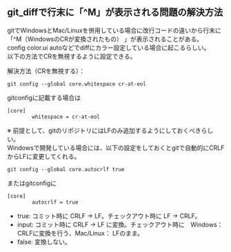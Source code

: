 git_diffで行末に「^M」が表示される問題の解決方法
----------
gitでWindowsとMac/Linuxを併用している場合に改行コードの違いから行末に「^M（WindowsのCRが変換されたもの）
」が表示されることがある。  
config color.ui autoなどでdiffにカラー設定している場合に起こるらしい。    
以下の方法でCRを無視するように設定できる。

解決方法（CRを無視する）：
```
git config --global core.whitespace cr-at-eol
```

gitconfigに記載する場合は

```
[core]
        whitespace = cr-at-eol
```

※ 前提として、gitのリポジトリにはLFのみ追加するようにしておくべきらしい。  
Windowsで開発している場合には、以下の設定をしておくとgitで自動的にCRLFからLFに変更してくれる。

```
git config --global core.autocrlf true
```

またはgitconfigに

```
[core]
        autocrlf = true
```

* true: コミット時に CRLF -> LF。チェックアウト時に LF -> CRLF。
* input: コミット時に CRLF -> LF に変換。チェックアウト時に　Windows：CRLFに変換を行う、Mac/Linux： LFのまま。
* false: 変換しない。
